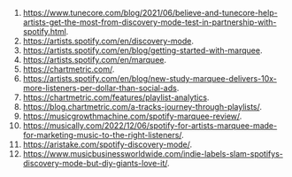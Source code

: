1) https://www.tunecore.com/blog/2021/06/believe-and-tunecore-help-artists-get-the-most-from-discovery-mode-test-in-partnership-with-spotify.html. 
2) https://artists.spotify.com/en/discovery-mode. 
3) https://artists.spotify.com/en/blog/getting-started-with-marquee. 
4) https://artists.spotify.com/en/marquee.
5) https://chartmetric.com/.
6) https://artists.spotify.com/en/blog/new-study-marquee-delivers-10x-more-listeners-per-dollar-than-social-ads. 
7) https://chartmetric.com/features/playlist-analytics. 
8) https://blog.chartmetric.com/a-tracks-journey-through-playlists/. 
9) https://musicgrowthmachine.com/spotify-marquee-review/. 
10) https://musically.com/2022/12/06/spotify-for-artists-marquee-made-for-marketing-music-to-the-right-listeners/. 
11) https://aristake.com/spotify-discovery-mode/. 
12) https://www.musicbusinessworldwide.com/indie-labels-slam-spotifys-discovery-mode-but-diy-giants-love-it/. 
